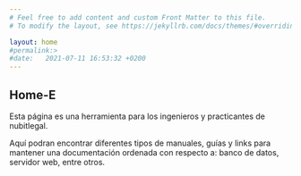 ```yaml
---
# Feel free to add content and custom Front Matter to this file.
# To modify the layout, see https://jekyllrb.com/docs/themes/#overriding-theme-defaults

layout: home
#permalink:>
#date:   2021-07-11 16:53:32 +0200
---
```

Home-E
---
Esta página es una herramienta para los ingenieros y practicantes de nubitlegal. <br />

Aquí podran encontrar diferentes tipos de manuales, guías y links para mantener
una documentación ordenada con respecto a: banco de datos, servidor web, entre otros.
